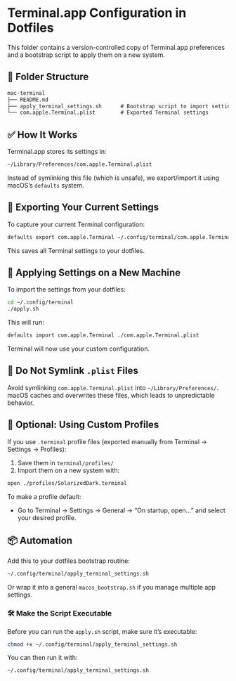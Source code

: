 # Terminal.app Configuration in Dotfiles

This folder contains a version-controlled copy of Terminal.app preferences and a bootstrap script to apply them on a new system.

## 📁 Folder Structure

```txt
mac-terminal
├── README.md
├── apply_terminal_settings.sh      # Bootstrap script to import settings
└── com.apple.Terminal.plist        # Exported Terminal settings
```

## ✅ How It Works

Terminal.app stores its settings in:

```sh
~/Library/Preferences/com.apple.Terminal.plist
```

Instead of symlinking this file (which is unsafe), we export/import it using macOS’s `defaults` system.

## 🧪 Exporting Your Current Settings

To capture your current Terminal configuration:

```sh
defaults export com.apple.Terminal ~/.config/terminal/com.apple.Terminal.plist
```

This saves all Terminal settings to your dotfiles.

## 🚀 Applying Settings on a New Machine

To import the settings from your dotfiles:

```sh
cd ~/.config/terminal
./apply.sh
```

This will run:

```sh
defaults import com.apple.Terminal ./com.apple.Terminal.plist
```

Terminal will now use your custom configuration.

## 🛑 Do Not Symlink `.plist` Files

Avoid symlinking `com.apple.Terminal.plist` into `~/Library/Preferences/`.
macOS caches and overwrites these files, which leads to unpredictable behavior.

## 🎨 Optional: Using Custom Profiles

If you use `.terminal` profile files (exported manually from Terminal → Settings → Profiles):

1. Save them in `terminal/profiles/`
2. Import them on a new system with:

```sh
open ./profiles/SolarizedDark.terminal
```

To make a profile default:
- Go to Terminal → Settings → General → “On startup, open…” and select your desired profile.

## 📦 Automation

Add this to your dotfiles bootstrap routine:

```sh
~/.config/terminal/apply_terminal_settings.sh
```

Or wrap it into a general `macos_bootstrap.sh` if you manage multiple app settings.

### 🛠️ Make the Script Executable

Before you can run the `apply.sh` script, make sure it’s executable:

```sh
chmod +x ~/.config/terminal/apply_terminal_settings.sh
```

You can then run it with:

```sh
~/.config/terminal/apply_terminal_settings.sh
```
